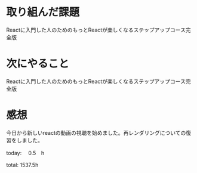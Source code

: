 # 取り組んだ課題 
Reactに入門した人のためのもっとReactが楽しくなるステップアップコース完全版


# 次にやること
Reactに入門した人のためのもっとReactが楽しくなるステップアップコース完全版



# 感想
今日から新しいreactの動画の視聴を始めました。再レンダリングについての復習をしました。

today: 　0.5　h

total: 1537.5h

